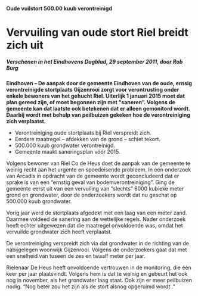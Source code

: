 #### Oude vuilstort 500.00 kuub verontreinigd

# Vervuiling van oude stort Riel breidt zich uit

##### Verschenen in het Eindhovens Dagblad, 29 september 2011, door Rob Burg

**Eindhoven – De aanpak door de gemeente Eindhoven van de oude, ernsig verontreinigde stortplaats Gijzenrooi zorgt voor verontrusting onder enkele bewoners van het gehucht Riel. Uiterlijk 1 januari 2015 moet dat plan gereed zijn, of moet begonnen zijn met “saneren”. Volgens de gemeente kan dat laatste ook betekenen dat er alleen gemonitord wordt. Daarbij wordt met behulp van peilbuizen gekeken hoe de verontreiniging zich verplaatst.**

- Verontreiniging oude stortplaats bij Riel verspreidt zich.
- Eerdere maatregel – afdekken van de grond – schiet tekort.
- 500.000 kuub grondwater verontreinigd.
- Gemeente maakt saneringsplan vóór 2015.

Volgens bewoner van Riel Co de Heus doet de aanpak van de gemeente te weinig recht aan het urgente en spoedeisende probleem. In een onderzoek van Arcadis in opdracht van de gemeente wordt geconcludeerd dat er sprake is van een “ernstig geval van bodemverontreiniging”. Ging de gemeente eerst uit van een vervuiling van “slechts” 6000 kubieke meter grond en grondwater, door de onderzoekers wordt dat nu geschat op 500.000 kuub grondwater.

Vorig jaar werd de stortplaats afgedekt met een laag van een meter zand. Daarmee voldeed de sanering aan de wettelijke regels. Nader onderzoek heeft echter uitgewezen dat die maatregel onvoldoende was, omdat het vervuilde grondwater zich heeft verplaatst.

De verontreiniging verspreidt zich via dat grondwater in de richting van de nabijgelegen woonwijk Gijzenrooi. Volgens de onderzoekers gaat dat met een snelheid van tuseen de zes en twaalf meter per jaar.

Rielenaar De Heus heeft onvoldoende vertrouwen in de monitoring, die één keer per jaar plaatsvindt. Volgens hem is dat te weinig en gebeurt het ook nog in november, als het grondwater laag staat.  Ook zijn er meer peilbuizen nodig. “Nog beter zou het zijn als de stort alsnog opgeruimd wordt .”
